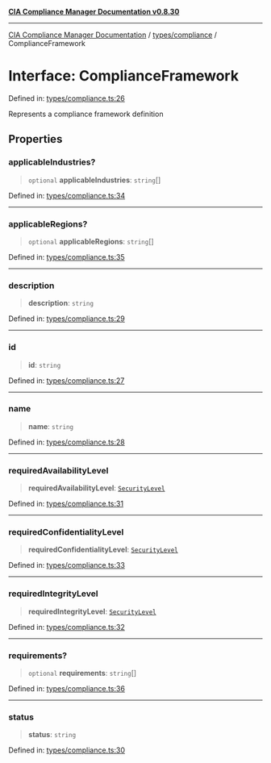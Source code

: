 [**CIA Compliance Manager Documentation v0.8.30**](../../../README.md)

***

[CIA Compliance Manager Documentation](../../../modules.md) / [types/compliance](../README.md) / ComplianceFramework

# Interface: ComplianceFramework

Defined in: [types/compliance.ts:26](https://github.com/Hack23/cia-compliance-manager/blob/6afa716316469147e542039d136ec79ffdbd4ac9/src/types/compliance.ts#L26)

Represents a compliance framework definition

## Properties

### applicableIndustries?

> `optional` **applicableIndustries**: `string`[]

Defined in: [types/compliance.ts:34](https://github.com/Hack23/cia-compliance-manager/blob/6afa716316469147e542039d136ec79ffdbd4ac9/src/types/compliance.ts#L34)

***

### applicableRegions?

> `optional` **applicableRegions**: `string`[]

Defined in: [types/compliance.ts:35](https://github.com/Hack23/cia-compliance-manager/blob/6afa716316469147e542039d136ec79ffdbd4ac9/src/types/compliance.ts#L35)

***

### description

> **description**: `string`

Defined in: [types/compliance.ts:29](https://github.com/Hack23/cia-compliance-manager/blob/6afa716316469147e542039d136ec79ffdbd4ac9/src/types/compliance.ts#L29)

***

### id

> **id**: `string`

Defined in: [types/compliance.ts:27](https://github.com/Hack23/cia-compliance-manager/blob/6afa716316469147e542039d136ec79ffdbd4ac9/src/types/compliance.ts#L27)

***

### name

> **name**: `string`

Defined in: [types/compliance.ts:28](https://github.com/Hack23/cia-compliance-manager/blob/6afa716316469147e542039d136ec79ffdbd4ac9/src/types/compliance.ts#L28)

***

### requiredAvailabilityLevel

> **requiredAvailabilityLevel**: [`SecurityLevel`](../../cia/type-aliases/SecurityLevel.md)

Defined in: [types/compliance.ts:31](https://github.com/Hack23/cia-compliance-manager/blob/6afa716316469147e542039d136ec79ffdbd4ac9/src/types/compliance.ts#L31)

***

### requiredConfidentialityLevel

> **requiredConfidentialityLevel**: [`SecurityLevel`](../../cia/type-aliases/SecurityLevel.md)

Defined in: [types/compliance.ts:33](https://github.com/Hack23/cia-compliance-manager/blob/6afa716316469147e542039d136ec79ffdbd4ac9/src/types/compliance.ts#L33)

***

### requiredIntegrityLevel

> **requiredIntegrityLevel**: [`SecurityLevel`](../../cia/type-aliases/SecurityLevel.md)

Defined in: [types/compliance.ts:32](https://github.com/Hack23/cia-compliance-manager/blob/6afa716316469147e542039d136ec79ffdbd4ac9/src/types/compliance.ts#L32)

***

### requirements?

> `optional` **requirements**: `string`[]

Defined in: [types/compliance.ts:36](https://github.com/Hack23/cia-compliance-manager/blob/6afa716316469147e542039d136ec79ffdbd4ac9/src/types/compliance.ts#L36)

***

### status

> **status**: `string`

Defined in: [types/compliance.ts:30](https://github.com/Hack23/cia-compliance-manager/blob/6afa716316469147e542039d136ec79ffdbd4ac9/src/types/compliance.ts#L30)
